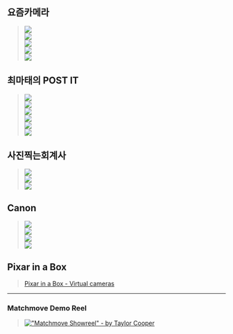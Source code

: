 ## 요즘카메라
> [![](http://img.youtube.com/vi/rdLlx1qF4QE/0.jpg)](http://www.youtube.com/watch?v=rdLlx1qF4QE "조리개, ISO, 셔터스피드 3가지만 알면 오토모드 탈출!")
> <br>[![](http://img.youtube.com/vi/ZXMWNVf2QqA/0.jpg)](http://www.youtube.com/watch?v=ZXMWNVf2QqA "셔터스피드? 카메라 오토모드탈출 심화편 #1")
> <br>[![](http://img.youtube.com/vi/EAtY_YKwg9I/0.jpg)](http://www.youtube.com/watch?v=EAtY_YKwg9I "조리개? 카메라 오토모드탈출 심화편 #2")
> <br>[![](http://img.youtube.com/vi/nBdcMue6r9o/0.jpg)](http://www.youtube.com/watch?v=nBdcMue6r9o "ISO란? 카메라 오토모드탈출 심화편 #3")
> <br>[![](http://img.youtube.com/vi/Yx-_Fap4sAo/0.jpg)](http://www.youtube.com/watch?v=Yx-_Fap4sAo "사진에서 가장 중요한 이것! 이거만 알면 끝!")

## 최마태의 POST IT
> [![](http://img.youtube.com/vi/JLZh0UWgLWY/0.jpg)](http://www.youtube.com/watch?v=JLZh0UWgLWY "[최마태] RAW파일이 뭔가요? RAW or JPEG 뭘로 찍어야햐나요? (feat. 리플s 보고싶진아) | How to picture")
> <br>[![](http://img.youtube.com/vi/20ga_jxrcCw/0.jpg)](http://www.youtube.com/watch?v=20ga_jxrcCw "[최마태] 노출이 뭐죠? 적정노출 쉽게 맞추는 방법 (feat. 리플s 진아) | how to picture")
> <br>[![](http://img.youtube.com/vi/44GiHnQXlZA/0.jpg)](http://www.youtube.com/watch?v=44GiHnQXlZA "[최마태] 노출은 어떻게 맞춰지나요? 카메라 측광모드 바로알기 (feat. 리플s 성수커플 이수은) | How to Picture")
> <br>[![](http://img.youtube.com/vi/NTyfr5iLrTE/0.jpg)](http://www.youtube.com/watch?v=NTyfr5iLrTE "[최마태] 화소와 화질은 무슨 차이인가요? 화소가 높으면 화질이 좋은 건가요? (feat. 리플s 보고싶진아) | How to Picture")
> <br>[![](http://img.youtube.com/vi/ZEGuJ31umcw/0.jpg)](http://www.youtube.com/watch?v=ZEGuJ31umcw "[최마태] 풀프레임과 크롭바디는 뭐가 다르죠? 그 차이점에 대해서 (feat. 리플s 진아, 민욱)")
> <br>[![](http://img.youtube.com/vi/ms3twazOnlQ/0.jpg)](http://www.youtube.com/watch?v=ms3twazOnlQ "다이나믹 레인지 중요한가요? 카메라 살 때 다이나믹 레인지가 중요한 이유. (사회: 성수커플 이성현) 마태쇼#3")

## 사진찍는회계사
> [![](http://img.youtube.com/vi/AVWTiAN6J6Q/0.jpg)](http://www.youtube.com/watch?v=AVWTiAN6J6Q "[강의] 조리개 셔터 감도의 2가지 중요한 특성 : 노출의 3요소의 관계와 등가노출 [YK사진교실]")
> <br>[![](http://img.youtube.com/vi/SxdpOwJCb4k/0.jpg)](http://www.youtube.com/watch?v=SxdpOwJCb4k "[강의] 조리개에 대한 거의 모든 것! [YK사진교실]")
> <br>[![](http://img.youtube.com/vi/xKpkAT5Jt1Y/0.jpg)](http://www.youtube.com/watch?v=xKpkAT5Jt1Y "디지털에서 색을 어떻게 표현하는가? RGB 가산혼합! [빨리빨리보정법-기초개념03]")

## Canon
> [![](http://img.youtube.com/vi/sXDiUbxnBBc/0.jpg)](http://www.youtube.com/watch?v=sXDiUbxnBBc "Canon CMOS Sensor Technology")
> <br>[![](http://img.youtube.com/vi/EL9J3Km6wxI/0.jpg)](http://www.youtube.com/watch?v=EL9J3Km6wxI "How Lenses Function")
> <br>[![](http://img.youtube.com/vi/DUy9bAlidVU/0.jpg)](http://www.youtube.com/watch?v=DUy9bAlidVU "Canon - In Pursuit of the Ideal Lens")
> <br>[![](http://img.youtube.com/vi/w0jmYm6Hy28/0.jpg)](http://www.youtube.com/watch?v=w0jmYm6Hy28 "Canon - How a Digital Camera is Made - Development and Production")

## Pixar in a Box
> [Pixar in a Box - Virtual cameras](https://www.khanacademy.org/partner-content/pixar/virtual-cameras/virtual-cameras-1/v/virtual-cameras)

---

### Matchmove Demo Reel
> [!["Matchmove Showreel" - by Taylor Cooper](http://img.youtube.com/vi/ki-yMlSP_Ro/0.jpg)](http://www.youtube.com/watch?v=ki-yMlSP_Ro "")
